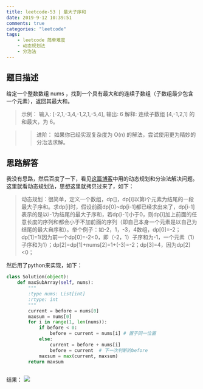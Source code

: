 ```yaml
---
title: leetcode-53 | 最大子序和  
date: 2019-9-12 10:39:51
comments: true
categories: "leetcode"
tags: 
    - leetcode 简单难度
    - 动态规划法
    - 分治法
---
```

## 题目描述
给定一个整数数组 nums ，找到一个具有最大和的连续子数组（子数组最少包含一个元素），返回其最大和。

><span>示例：</span>
输入: [-2,1,-3,4,-1,2,1,-5,4],
输出: 6
解释: 连续子数组 [4,-1,2,1] 的和最大，为 6。

>><span>进阶：</span>
如果你已经实现复杂度为 O(n) 的解法，尝试使用更为精妙的分治法求解。


## 思路解答
我没有思路，然后百度了一下，看见[这篇博客](https://blog.csdn.net/weixin_42130471/article/details/81037849)中用的动态规划和分治法解决问题。这里就看动态规划法，思想这里就拷贝过来了，如下：
>动态规划：很简单，定义一个数组，dp[]，dp[i]以第i个元素为结尾的一段最大子序和。求dp[i]时，假设前面dp[0]~dp[i-1]都已经求出来了，dp[i-1]表示的是以i-1为结尾的最大子序和，若dp[i-1]小于0，则dp[i]加上前面的任意长度的序列和都会小于不加前面的序列（即自己本身一个元素是以自己为结尾的最大自序和）。举个例子：如-2，1，-3，4数组，dp[0]=-2；dp[1]=1(因为前一个dp[0]=-2<0，即（-2，1）子序和为-1，一个元素（1）子序和为1）；dp[2]=dp[1]+nums[2]=1+(-3)=-2；dp[3]=4，因为dp[2]<0；

然后用了python来实现，如下：

``` python
class Solution(object):
    def maxSubArray(self, nums):
        """
        :type nums: List[int]
        :rtype: int
        """
        current = before = nums[0]
        maxsum = nums[0]
        for i in range(1, len(nums)):
            if before < 0:
                before = current = nums[i] # 置于同一位置
            else:
                current = before + nums[i]
                before = current  # 下一次判断的before
            maxsum = max(current, maxsum)
        return maxsum
        
```


结果：
![](/images/201909/2019-09-12_103922.png)